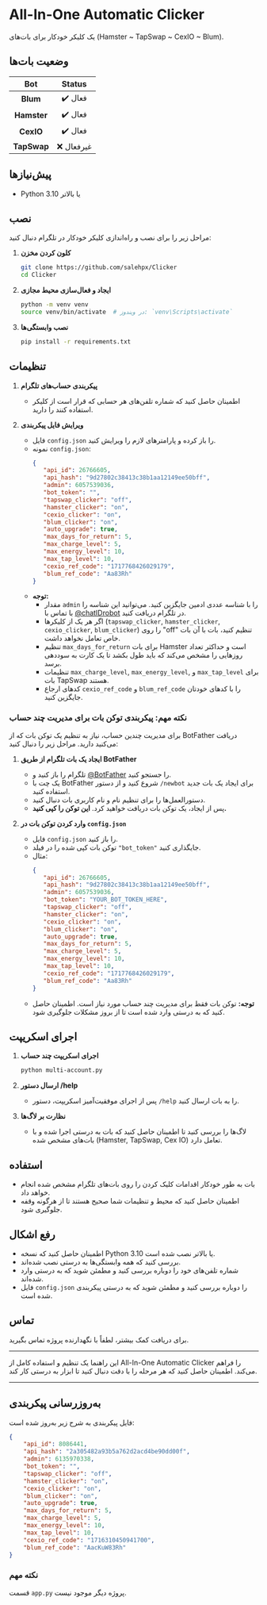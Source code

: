 
# All-In-One Automatic Clicker

یک کلیکر خودکار برای بات‌های (Hamster ~ TapSwap ~ CexIO ~ Blum).

## وضعیت بات‌ها

<div align="center">

| **Bot**  | **Status**  |
|:--------:|:-----------:|
| **Blum** | ✔️ فعال      |
| **Hamster** | ✔️ فعال   |
| **CexIO** | ✔️ فعال     |
| **TapSwap** | ❌ غیرفعال |

</div>

## پیش‌نیازها

- Python 3.10 یا بالاتر

## نصب

مراحل زیر را برای نصب و راه‌اندازی کلیکر خودکار در تلگرام دنبال کنید:

1. **کلون کردن مخزن**
   ```sh
   git clone https://github.com/salehpx/Clicker
   cd Clicker
   ```

2. **ایجاد و فعال‌سازی محیط مجازی**
   ```sh
   python -m venv venv
   source venv/bin/activate  # در ویندوز: `venv\Scripts\activate`
   ```

3. **نصب وابستگی‌ها**
   ```sh
   pip install -r requirements.txt
   ```

## تنظیمات

1. **پیکربندی حساب‌های تلگرام**
   - اطمینان حاصل کنید که شماره تلفن‌های هر حسابی که قرار است از کلیکر استفاده کنند را دارید.

2. **ویرایش فایل پیکربندی**
   - فایل `config.json` را باز کرده و پارامترهای لازم را ویرایش کنید.
   - نمونه `config.json`:
     ```json
     {
        "api_id": 26766605,
        "api_hash": "9d27802c38413c38b1aa12149ee50bff",
        "admin": 6057539036,
        "bot_token": "",
        "tapswap_clicker": "off",
        "hamster_clicker": "on",
        "cexio_clicker": "on",
        "blum_clicker": "on",
        "auto_upgrade": true,
        "max_days_for_return": 5,
        "max_charge_level": 5,
        "max_energy_level": 10,
        "max_tap_level": 10,
        "cexio_ref_code": "1717768426029179",
        "blum_ref_code": "Aa83Rh"
     }
     ```
   - **توجه:**
     - مقدار `admin` را با شناسه عددی ادمین جایگزین کنید. می‌توانید این شناسه را با تماس با [@chatIDrobot](https://t.me/chatIDrobot) در تلگرام دریافت کنید.
     - اگر هر یک از کلیکرها (`tapswap_clicker`, `hamster_clicker`, `cexio_clicker`, `blum_clicker`) را روی "off" تنظیم کنید، بات با آن بات خاص تعامل نخواهد داشت.
     - تنظیم `max_days_for_return` برای بات Hamster است و حداکثر تعداد روزهایی را مشخص می‌کند که باید طول بکشد تا یک کارت به سوددهی برسد.
     - تنظیمات `max_charge_level`, `max_energy_level`, و `max_tap_level` برای بات TapSwap هستند.
     - کدهای ارجاع `cexio_ref_code` و `blum_ref_code` را با کدهای خودتان جایگزین کنید.

### نکته مهم: پیکربندی توکن بات برای مدیریت چند حساب

برای مدیریت چندین حساب، نیاز به تنظیم یک توکن بات که از BotFather دریافت می‌کنید دارید. مراحل زیر را دنبال کنید:

1. **ایجاد یک بات تلگرام از طریق BotFather**
   - تلگرام را باز کنید و [@BotFather](https://t.me/BotFather) را جستجو کنید.
   - یک چت با BotFather شروع کنید و از دستور `/newbot` برای ایجاد یک بات جدید استفاده کنید.
   - دستورالعمل‌ها را برای تنظیم نام و نام کاربری بات دنبال کنید.
   - پس از ایجاد، یک توکن بات دریافت خواهید کرد. **این توکن را کپی کنید.**

2. **وارد کردن توکن بات در `config.json`**
   - فایل `config.json` را باز کنید.
   - توکن بات کپی شده را در فیلد `"bot_token"` جایگذاری کنید.
   - مثال:
     ```json
     {
        "api_id": 26766605,
        "api_hash": "9d27802c38413c38b1aa12149ee50bff",
        "admin": 6057539036,
        "bot_token": "YOUR_BOT_TOKEN_HERE",
        "tapswap_clicker": "off",
        "hamster_clicker": "on",
        "cexio_clicker": "on",
        "blum_clicker": "on",
        "auto_upgrade": true,
        "max_days_for_return": 5,
        "max_charge_level": 5,
        "max_energy_level": 10,
        "max_tap_level": 10,
        "cexio_ref_code": "1717768426029179",
        "blum_ref_code": "Aa83Rh"
     }
     ```
   - **توجه:** توکن بات فقط برای مدیریت چند حساب مورد نیاز است. اطمینان حاصل کنید که به درستی وارد شده است تا از بروز مشکلات جلوگیری شود.

## اجرای اسکریپت

1. **اجرای اسکریپت چند حساب**
   ```sh
   python multi-account.py
   ```

2. **ارسال دستور /help**
   - پس از اجرای موفقیت‌آمیز اسکریپت، دستور `/help` را به بات ارسال کنید.

3. **نظارت بر لاگ‌ها**
   - لاگ‌ها را بررسی کنید تا اطمینان حاصل کنید که بات به درستی اجرا شده و با بات‌های مشخص شده (Hamster, TapSwap, Cex IO) تعامل دارد.

## استفاده

- بات به طور خودکار اقدامات کلیک کردن را روی بات‌های تلگرام مشخص شده انجام خواهد داد.
- اطمینان حاصل کنید که محیط و تنظیمات شما صحیح هستند تا از هرگونه وقفه جلوگیری شود.

## رفع اشکال

- اطمینان حاصل کنید که نسخه Python 3.10 یا بالاتر نصب شده است.
- بررسی کنید که همه وابستگی‌ها به درستی نصب شده‌اند.
- شماره تلفن‌های خود را دوباره بررسی کنید و مطمئن شوید که به درستی وارد شده‌اند.
- فایل `config.json` را دوباره بررسی کنید و مطمئن شوید که به درستی پیکربندی شده است.

## تماس

برای دریافت کمک بیشتر، لطفاً با نگهدارنده پروژه تماس بگیرید.

---

این راهنما یک تنظیم و استفاده کامل از All-In-One Automatic Clicker را فراهم می‌کند. اطمینان حاصل کنید که هر مرحله را با دقت دنبال کنید تا ابزار به درستی کار کند.

---

## به‌روزرسانی پیکربندی

فایل پیکربندی به شرح زیر به‌روز شده است:

```json
{
    "api_id": 8086441,
    "api_hash": "2a305482a93b5a762d2acd4be90dd00f",
    "admin": 6135970338,
    "bot_token": "",
    "tapswap_clicker": "off",
    "hamster_clicker": "on",
    "cexio_clicker": "on",
    "blum_clicker": "on",
    "auto_upgrade": true,
    "max_days_for_return": 5,
    "max_charge_level": 5,
    "max_energy_level": 10,
    "max_tap_level": 10,
    "cexio_ref_code": "1716310450941700",
    "blum_ref_code": "AacKuW83Rh"
}
```

### نکته مهم

قسمت `app.py` پروژه دیگر موجود نیست.
